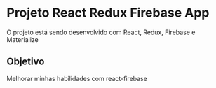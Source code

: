 # Projeto React Redux Firebase App
O projeto está sendo desenvolvido com React, Redux, Firebase e Materialize

## Objetivo
Melhorar minhas habilidades com react-firebase